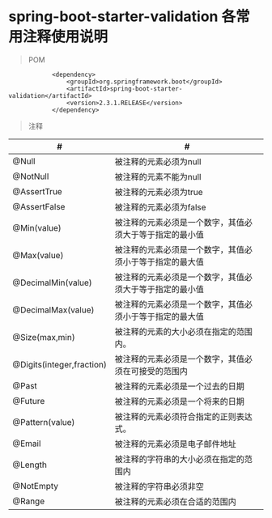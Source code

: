 # spring-boot-starter-validation 各常用注释使用说明

>POM

```
            <dependency>
                <groupId>org.springframework.boot</groupId>
                <artifactId>spring-boot-starter-validation</artifactId>
                <version>2.3.1.RELEASE</version>
            </dependency>
```

>注释

#|#
---|---
@Null | 被注释的元素必须为null
@NotNull | 被注释的元素不能为null
@AssertTrue | 被注释的元素必须为true
@AssertFalse | 被注释的元素必须为false
@Min(value) | 被注释的元素必须是一个数字，其值必须大于等于指定的最小值
@Max(value) | 被注释的元素必须是一个数字，其值必须小于等于指定的最大值
@DecimalMin(value) | 被注释的元素必须是一个数字，其值必须大于等于指定的最小值
@DecimalMax(value) | 被注释的元素必须是一个数字，其值必须小于等于指定的最大值
@Size(max,min) | 被注释的元素的大小必须在指定的范围内。
@Digits(integer,fraction) | 被注释的元素必须是一个数字，其值必须在可接受的范围内
@Past | 被注释的元素必须是一个过去的日期
@Future | 被注释的元素必须是一个将来的日期
@Pattern(value) | 被注释的元素必须符合指定的正则表达式。
@Email | 被注释的元素必须是电子邮件地址
@Length | 被注释的字符串的大小必须在指定的范围内
@NotEmpty  | 被注释的字符串必须非空
@Range | 被注释的元素必须在合适的范围内